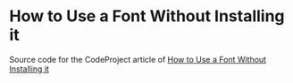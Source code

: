 # How to Use a Font Without Installing it

Source code for the CodeProject article of [How to Use a Font Without Installing it](https://www.codeproject.com/Articles/42041/How-to-Use-a-Font-Without-Installing-it)
